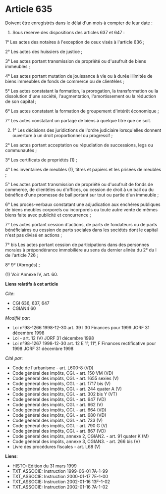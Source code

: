 # Article 635

Doivent être enregistrés dans le délai d'un mois à compter de leur date :

1. Sous réserve des dispositions des articles 637 et 647 :

1° Les actes des notaires à l'exception de ceux visés à l'article 636 ;

2° Les actes des huissiers de justice ;

3° Les actes portant transmission de propriété ou d'usufruit de biens immeubles ;

4° Les actes portant mutation de jouissance à vie ou à durée illimitée de biens immeubles de fonds de commerce ou de
clientèles ;

5° Les actes constatant la formation, la prorogation, la transformation ou la dissolution d'une société, l'augmentation,
l'amortissement ou la réduction de son capital ;

6° Les actes constatant la formation de groupement d'intérêt économique ;

7° Les actes constatant un partage de biens à quelque titre que ce soit.

2. 1° Les décisions des juridictions de l'ordre judiciaire lorsqu'elles donnent ouverture à un droit proportionnel ou
progressif ;

2° Les actes portant acceptation ou répudiation de successions, legs ou communautés ;

3° Les certificats de propriétés (1) ;

4° Les inventaires de meubles (1), titres et papiers et les prisées de meubles ;

5° Les actes portant transmission de propriété ou d'usufruit de fonds de commerce, de clientèles ou d'offices, ou cession de
droit à un bail ou du bénéfice d'une promesse de bail portant sur tout ou partie d'un immeuble ;

6° Les procès-verbaux constatant une adjudication aux enchères publiques de biens meubles corporels ou incorporels ou toute
autre vente de mêmes biens faite avec publicité et concurrence ;

7° Les actes portant cession d'actions, de parts de fondateurs ou de parts bénéficiaires ou cession de parts sociales dans
les sociétés dont le capital n'est pas divisé en actions ;

7° bis Les actes portant cession de participations dans des personnes morales à prépondérance immobilière au sens du dernier
alinéa du 2° du I de l'article 726 ;

8° 9° (Abrogés) ;

(1) Voir Annexe IV, art. 60.

**Liens relatifs à cet article**

_Cite_:

  - CGI 636, 637, 647
  - CGIAN4 60

_Modifié par_:

  - Loi n°98-1266 1998-12-30 art. 39 I 30 Finances pour 1999 JORF 31 décembre 1998
  - Loi - art. 12 (V) JORF 31 décembre 1998
  - Loi n°98-1267 1998-12-30 art. 12 E 1°, 11°, F Finances rectificative pour 1998 JORF 31 décembre 1998

_Cité par_:

  - Code de l'urbanisme - art. L600-8 (VD)
  - Code général des impôts, CGI. - art. 150 VM (VD)
  - Code général des impôts, CGI. - art. 1655 sexies (V)
  - Code général des impôts, CGI. - art. 1717 bis (V)
  - Code général des impôts, CGI. - art. 244 quater A (V)
  - Code général des impôts, CGI. - art. 302 bis Y (VT)
  - Code général des impôts, CGI. - art. 647 (VD)
  - Code général des impôts, CGI. - art. 662 (V)
  - Code général des impôts, CGI. - art. 664 (VD)
  - Code général des impôts, CGI. - art. 680 (VD)
  - Code général des impôts, CGI. - art. 733 (V)
  - Code général des impôts, CGI. - art. 790 G (V)
  - Code général des impôts, CGI. - art. 867 (VD)
  - Code général des impôts, annexe 2, CGIAN2. - art. 91 quater K (M)
  - Code général des impôts, annexe 3, CGIAN3. - art. 266 bis (V)
  - Livre des procédures fiscales - art. L68 (V)

**Liens**:

  - HISTO: Edition du 31 mars 1999
  - TXT_ASSOCIE: Instruction 1999-06-01 7A-1-99
  - TXT_ASSOCIE: Instruction 2000-01-17 7E-1-00
  - TXT_ASSOCIE: Instruction 2002-01-16 13F-1-02
  - TXT_ASSOCIE: Instruction 2002-01-16 7A-1-02
